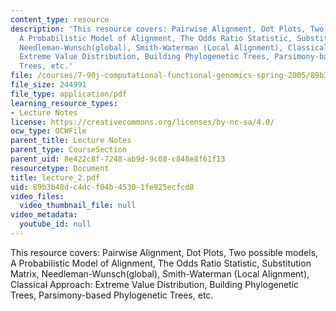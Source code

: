 ```yaml
---
content_type: resource
description: 'This resource covers: Pairwise Alignment, Dot Plots, Two possible models,
  A Probabilistic Model of Alignment, The Odds Ratio Statistic, Substitution Matrix,
  Needleman-Wunsch(global), Smith-Waterman (Local Alignment), Classical Approach:
  Extreme Value Distribution, Building Phylogenetic Trees, Parsimony-based Phylogenetic
  Trees, etc.'
file: /courses/7-90j-computational-functional-genomics-spring-2005/89b3b48dc4dcf04b45301fe925ecfcd8_lecture_2.pdf
file_size: 244991
file_type: application/pdf
learning_resource_types:
- Lecture Notes
license: https://creativecommons.org/licenses/by-nc-sa/4.0/
ocw_type: OCWFile
parent_title: Lecture Notes
parent_type: CourseSection
parent_uid: 8e422c8f-7248-ab9d-9c08-c848e8f61f13
resourcetype: Document
title: lecture_2.pdf
uid: 89b3b48d-c4dc-f04b-4530-1fe925ecfcd8
video_files:
  video_thumbnail_file: null
video_metadata:
  youtube_id: null
---
```

This resource covers: Pairwise Alignment, Dot Plots, Two possible models, A Probabilistic Model of Alignment, The Odds Ratio Statistic, Substitution Matrix, Needleman-Wunsch(global), Smith-Waterman (Local Alignment), Classical Approach: Extreme Value Distribution, Building Phylogenetic Trees, Parsimony-based Phylogenetic Trees, etc.